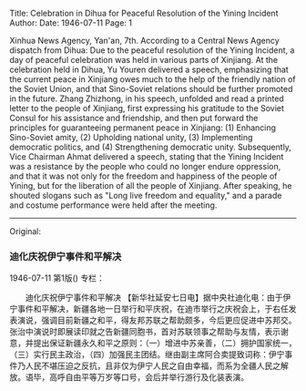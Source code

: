 Title: Celebration in Dihua for Peaceful Resolution of the Yining Incident
Author:
Date: 1946-07-11
Page: 1

Xinhua News Agency, Yan'an, 7th. According to a Central News Agency dispatch from Dihua: Due to the peaceful resolution of the Yining Incident, a day of peaceful celebration was held in various parts of Xinjiang. At the celebration held in Dihua, Yu Youren delivered a speech, emphasizing that the current peace in Xinjiang owes much to the help of the friendly nation of the Soviet Union, and that Sino-Soviet relations should be further promoted in the future. Zhang Zhizhong, in his speech, unfolded and read a printed letter to the people of Xinjiang, first expressing his gratitude to the Soviet Consul for his assistance and friendship, and then put forward the principles for guaranteeing permanent peace in Xinjiang: (1) Enhancing Sino-Soviet amity, (2) Upholding national unity, (3) Implementing democratic politics, and (4) Strengthening democratic unity. Subsequently, Vice Chairman Ahmat delivered a speech, stating that the Yining Incident was a resistance by the people who could no longer endure oppression, and that it was not only for the freedom and happiness of the people of Yining, but for the liberation of all the people of Xinjiang. After speaking, he shouted slogans such as "Long live freedom and equality," and a parade and costume performance were held after the meeting.



<hr /> 

Original: 


### 迪化庆祝伊宁事件和平解决

1946-07-11
第1版()
专栏：

　　迪化庆祝伊宁事件和平解决
    【新华社延安七日电】据中央社迪化电：由于伊宁事件和平解决，新疆各地一日举行和平庆祝，在迪市举行之庆祝会上，于右任发表演说，强调目前新疆之和平，得友邦苏联之帮助颇多，今后更应促进中苏邦交。张治中演说时即展读印就之告新疆同胞书，首对苏联领事之帮助与友情，表示谢意，并提出保证新疆永久和平之原则：（一）增进中苏亲善，（二）拥护国家统一，（三）实行民主政治，（四）加强民主团结。继由副主席阿合卖提致词称：伊宁事件乃人民不堪压迫之反抗，且非仅为伊宁人民之自由幸福，而系为全疆人民之解放。语毕，高呼自由平等万岁等口号，会后并举行游行及化装表演。
